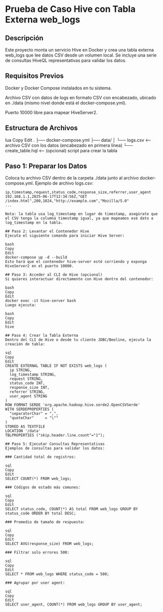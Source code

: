 # Prueba de Caso Hive con Tabla Externa web_logs
## Descripción
Este proyecto monta un servicio Hive en Docker y crea una tabla externa web_logs que lee datos CSV desde un volumen local. Se incluye una serie de consultas HiveQL representativas para validar los datos.

## Requisitos Previos
Docker y Docker Compose instalados en tu sistema.

Archivo CSV con datos de logs en formato CSV con encabezado, ubicado en ./data (mismo nivel donde está el docker-compose.yml).

Puerto 10000 libre para mapear HiveServer2.

## Estructura de Archivos
lua
Copy
Edit
.
├── docker-compose.yml
├── data/
│   └── logs.csv      <-- archivo CSV con los datos (encabezado en primera línea)
└── create_table.hql  <-- (opcional) script para crear la tabla

## Paso 1: Preparar los Datos
Coloca tu archivo CSV dentro de la carpeta ./data junto al archivo docker-compose.yml.
Ejemplo de archivo logs.csv:

```csv
ip,timestamp,request,status_code,response_size,referrer,user_agent
192.168.1.1,2025-06-17T12:34:56Z,"GET /index.html",200,1024,"http://example.com","Mozilla/5.0"
...

Nota: la tabla usa log_timestamp en lugar de timestamp, asegúrate que el CSV tenga la columna timestamp igual, ya que mapeamos ese dato a log_timestamp en la tabla.

## Paso 2: Levantar el Contenedor Hive
Ejecuta el siguiente comando para iniciar Hive Server:

bash
Copy
Edit
docker-compose up -d --build
Esto hará que el contenedor hive-server esté corriendo y exponga HiveServer2 en el puerto 10000.

## Paso 3: Acceder al CLI de Hive (opcional)
Si quieres interactuar directamente con Hive dentro del contenedor:

bash
Copy
Edit
docker exec -it hive-server bash
Luego ejecuta:

bash
Copy
Edit
hive

## Paso 4: Crear la Tabla Externa
Dentro del CLI de Hive o desde tu cliente JDBC/Beeline, ejecuta la creación de tabla:

sql
Copy
Edit
CREATE EXTERNAL TABLE IF NOT EXISTS web_logs (
  ip STRING,
  log_timestamp STRING,
  request STRING,
  status_code INT,
  response_size INT,
  referrer STRING,
  user_agent STRING
)
ROW FORMAT SERDE 'org.apache.hadoop.hive.serde2.OpenCSVSerde'
WITH SERDEPROPERTIES (
  "separatorChar" = ",",
  "quoteChar"     = "\""
)
STORED AS TEXTFILE
LOCATION '/data'
TBLPROPERTIES ("skip.header.line.count"="1");

## Paso 5: Ejecutar Consultas Representativas
Ejemplos de consultas para validar los datos:

### Cantidad total de registros:

sql
Copy
Edit
SELECT COUNT(*) FROM web_logs;

### Códigos de estado más comunes:

sql
Copy
Edit
SELECT status_code, COUNT(*) AS total FROM web_logs GROUP BY status_code ORDER BY total DESC;

### Promedio de tamaño de respuesta:

sql
Copy
Edit
SELECT AVG(response_size) FROM web_logs;

### Filtrar solo errores 500:

sql
Copy
Edit
SELECT * FROM web_logs WHERE status_code = 500;

### Agrupar por user agent:

sql
Copy
Edit
SELECT user_agent, COUNT(*) FROM web_logs GROUP BY user_agent;
